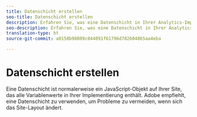 ```yaml
---
title: Datenschicht erstellen
seo-title: Datenschicht erstellen
description: Erfahren Sie, was eine Datenschicht in Ihrer Analytics-Implementierung ist und wie sie zur Zuordnung von Variablen in Adobe Analytics verwendet werden kann.
seo-description: Erfahren Sie, was eine Datenschicht in Ihrer Analytics-Implementierung ist und wie sie zur Zuordnung von Variablen in Adobe Analytics verwendet werden kann.
translation-type: ht
source-git-commit: a0158b98089c044091f61796d782604865aa4eba

---
```



# Datenschicht erstellen

Eine Datenschicht ist normalerweise ein JavaScript-Objekt auf Ihrer Site, das alle Variablenwerte in Ihrer Implementierung enthält. Adobe empfiehlt, eine Datenschicht zu verwenden, um Probleme zu vermeiden, wenn sich das Site-Layout ändert.